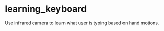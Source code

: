 learning_keyboard
=================

Use infrared camera to learn what user is typing based on hand motions.